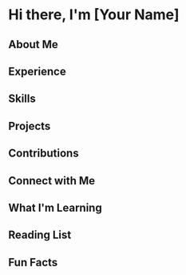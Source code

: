 # Hi there, I'm [Your Name] 

## About Me



## Experience


## Skills


## Projects


## Contributions


## Connect with Me

## What I'm Learning

## Reading List

## Fun Facts
